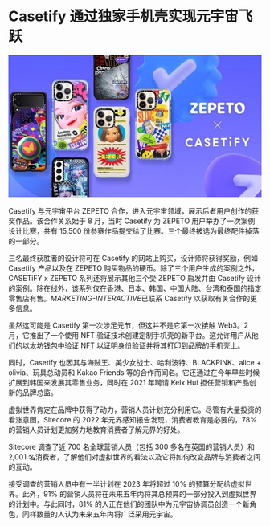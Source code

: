 # Casetify 通过独家手机壳实现元宇宙飞跃




![手机壳](21.jpg)



Casetify 与元宇宙平台 ZEPETO 合作，进入元宇宙领域，展示后者用户创作的获奖作品。该合作关系始于 8 月，当时 Casetify 为 ZEPETO 用户举办了一次案例设计比赛，共有 15,500 份参赛作品提交给了比赛。三个最终被选为最终配件掉落的一部分。

三名最终获胜者的设计将可在 Casetify 的网站上购买，设计师将获得奖励，例如 Casetify 产品以及在 ZEPETO 购买物品的硬币。除了三个用户生成的案例之外，CASETiFY x ZEPETO 系列还将展示其他三个受 ZEPETO 启发并由 Casetify 设计的案例。除在线外，该系列仅在香港、日本、韩国、中国大陆、台湾和泰国的指定零售店有售。*MARKETING-INTERACTIVE*已联系 Casetify 以获取有关合作的更多信息。

虽然这可能是 Casetify 第一次涉足元节，但这并不是它第一次接触 Web3。2 月，它推出了一个使用 NFT 验证技术创建定制手机壳的新平台。这允许用户从他们的以太坊钱包中验证 NFT 以证明身份验证并将其打印到品牌的手机壳上。

同时，Casetify 也因其与海贼王、美少女战士、哈利波特、BLACKPINK、alice + olivia、玩具总动员和 Kakao Friends 等的合作而闻名。它还通过在今年早些时候扩展到韩国来发展其零售业务，同时在 2021 年聘请 Kelx Hui 担任营销和产品创新的品牌总监。

虚拟世界肯定在品牌中获得了动力，营销人员计划充分利用它。尽管有大量投资的看涨意图，Sitecore 的 2022 年元界感知报告发现，消费者教育是必要的，78% 的营销人员计划更加努力地教育消费者了解元界的好处。

Sitecore 调查了近 700 名全球营销人员（包括 300 多名在英国的营销人员）和 2,001 名消费者，了解他们对虚拟世界的看法以及它将如何改变品牌与消费者之间的互动。

接受调查的营销人员中有一半计划在 2023 年将超过 10% 的预算分配给虚拟世界。此外，91% 的营销人员将在未来五年内将其总预算的一部分投入到虚拟世界的计划中。与此同时，81% 的人正在他们的团队中为元宇宙协调员创造一个新角色，同样数量的人认为未来五年内将广泛采用元宇宙。
